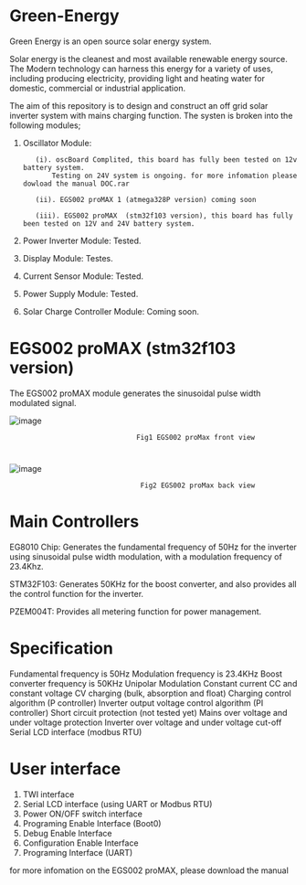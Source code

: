 # Green-Energy
Green Energy is an open source solar energy system.

Solar energy is the cleanest and most available renewable energy source. The Modern technology can harness this energy for a variety of uses, including producing electricity, providing light and heating water for domestic, commercial or industrial application.

The aim of this repository is to design and construct an off grid solar inverter system with mains charging function. The systen is broken into the following modules;
1. Oscillator Module: 

          (i). oscBoard Complited, this board has fully been tested on 12v battery system. 
              Testing on 24V system is ongoing. for more infomation please dowload the manual DOC.rar
              
          (ii). EGS002 proMAX 1 (atmega328P version) coming soon
          
          (iii). EGS002 proMAX  (stm32f103 version), this board has fully been tested on 12V and 24V battery system. 
     
2. Power Inverter Module: Tested.
3. Display Module: Testes.
4. Current Sensor Module: Tested.
5. Power Supply Module: Tested.
6. Solar Charge Controller Module: Coming soon.
#

# EGS002 proMAX (stm32f103 version)

The EGS002 proMAX module generates the sinusoidal pulse width modulated signal.

![image](https://user-images.githubusercontent.com/10567566/179360064-9f22c057-112e-46ec-b4c9-f8ef385ee254.png)

                                   Fig1 EGS002 proMax front view
#                                   
![image](https://user-images.githubusercontent.com/10567566/179359965-8ca474b1-2b20-4ba8-ae52-40b16689451f.png)

                                    Fig2 EGS002 proMax back view
#
# Main Controllers

EG8010 Chip: Generates the fundamental frequency of 50Hz for the inverter using sinusoidal pulse width modulation, with a modulation frequency of 23.4Khz.

STM32F103: Generates 50KHz for the boost converter, and also provides all the control function for the inverter.

PZEM004T: Provides all metering function for power management.

# Specification
Fundamental frequency is 50Hz
Modulation frequency is 23.4KHz
Boost converter frequency is 50KHz
Unipolar Modulation
Constant current CC and constant voltage CV charging (bulk, absorption and float)
Charging control algorithm (P controller)
Inverter output voltage control algorithm (PI controller)
Short circuit protection (not tested yet)
Mains over voltage and under voltage protection
Inverter over voltage and under voltage cut-off
Serial LCD interface (modbus RTU)

# User interface
1.	TWI interface
2.	Serial LCD interface (using UART or Modbus RTU)
3.	Power ON/OFF switch interface
4.	Programing Enable Interface (Boot0)
5.	Debug Enable Interface
6.	Configuration Enable Interface
7.	Programing Interface (UART)

 for more infomation on the EGS002 proMAX, please download the manual 









